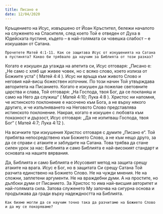 ```yaml
---
title: Писано е
date: 12/04/2020
---
```


Кръщението на Исус, извършено от Йоан Кръстител, бележи началото на служенето на Спасителя, след което Той е отведен от Духа в Юдейската пустиня, където – в най-голямата си човешка слабост – е изкушаван от Сатана.

`Прочетете Матей 4:1-11. Как се защитава Исус от изкушенията на Сатана в пустинята? Какво би трябвало да научим за Библията от този разказ?`

Когато е изкушен да угажда на апетита си, Исус отговаря: „Писано е: „Не само с хляб ще живее човек, но с всяко слово, което излиза от Божиите уста“ ( Матей 4:4 ). Исус ни връща към живото Слово и неговия най-висш божествен източник. По този начин Той утвърждава авторитета на Писанието. Когато е изкушен да пожелае световните царства и слава, Той отговаря: „На Господа, твоя Бог, да се покланяш и само на Него да служиш“ ( Матей 4:10; Лука 4:8 ). Христос ни напомня, че истинското поклонение е насочено към Бога, а не върху някого другиго, и че изпълняването на Неговото Слово представлява истинското поклонение. Накрая, когато е изкушен с любовта към показност и дързост, Исус отговаря: „Да не изпитваш Господа, твоя Бог“ ( Матей 4:7; Лука 4:12 ).

На всичките три изкушения Христос отговаря с думите „Писано е“. Той прибягва непосредствено към Божието Слово, а не към нещо друго, за да се справи с атаките и заблудите на Сатана. Това трябва да стане силен урок за нас: Библията и само Библията е най-високият стандарт и основата на нашите вярвания.

Да, Библията и само Библията е Исусовият метод на защита срещу атаките на врага. Исус е Бог, но в защитата Си срещу Сатана Той разчита единствено на Божието Слово. Не на чужди мнения. Не на сложни, заплетени аргументи. Не на враждебни думи. А на простите, но дълбоки думи от Писанието. За Христос то има най-висшия авторитет и най-голямата сила. Затова служенето Му започва на сигурна основа и продължава да гради върху надеждността на Библията.

`Как бихме могли да се научим точно така да разчитаме на Божието Слово и да му се покоряваме?`